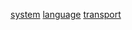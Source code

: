[system](http://dict.youdao.com/w/eng/system/#keyfrom=dict2.index) [language](http://dict.youdao.com/w/eng/language/#keyfrom=dict2.index) [transport](http://dict.youdao.com/w/eng/transport/#keyfrom=dict2.index)